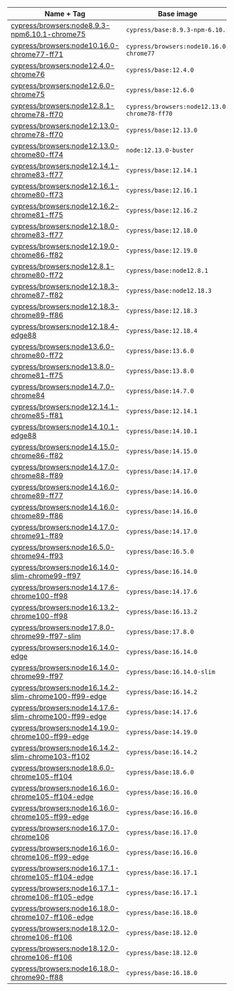 Name + Tag | Base image | Chrome | Firefox | Edge
--- | --- | --- | --- | ---
[cypress/browsers:node8.9.3-npm6.10.1-chrome75](./node8.9.3-npm6.10.1-chrome75) | `cypress/base:8.9.3-npm-6.10.1` | `75.0.3770.100` | 🚫
[cypress/browsers:node10.16.0-chrome77-ff71](./node10.16.0-chrome77-ff71) | `cypress/browsers:node10.16.0-chrome77` | `77.0.3865.90` | `71.0`
[cypress/browsers:node12.4.0-chrome76](./node12.4.0-chrome76) | `cypress/base:12.4.0` | `76.0.3809.87` | 🚫
[cypress/browsers:node12.6.0-chrome75](./node12.6.0-chrome75) | `cypress/base:12.6.0` | `75.0.3770.100` | 🚫
[cypress/browsers:node12.8.1-chrome78-ff70](./node12.8.1-chrome78-ff70) | `cypress/browsers:node12.13.0-chrome78-ff70` | `78.0.3904.97` | `70.0.1`
[cypress/browsers:node12.13.0-chrome78-ff70](./node12.13.0-chrome78-ff70) | `cypress/base:12.13.0` | `78.0.3904.97` | `70.0.1`
[cypress/browsers:node12.13.0-chrome80-ff74](./node12.13.0-chrome80-ff74) | `node:12.13.0-buster` | `80.0.3987.116` | `74.0`
[cypress/browsers:node12.14.1-chrome83-ff77](./node12.14.1-chrome83-ff77) | `cypress/base:12.14.1` | `83.0.4103.61` | `77.0`
[cypress/browsers:node12.16.1-chrome80-ff73](./node12.16.1-chrome80-ff73) | `cypress/base:12.16.1` | `80.0.3987.122` | `73.0.1`
[cypress/browsers:node12.16.2-chrome81-ff75](./node12.16.2-chrome81-ff75) | `cypress/base:12.16.2` | `81.0.4044.113` | `75.0`
[cypress/browsers:node12.18.0-chrome83-ff77](./node12.18.0-chrome83-ff77) | `cypress/base:12.18.0` | `83.0.4103.61` | `77.0`
[cypress/browsers:node12.19.0-chrome86-ff82](./node12.19.0-chrome86-ff82) | `cypress/base:12.19.0` | `86.0.4240.193` | `82.0.3`
[cypress/browsers:node12.8.1-chrome80-ff72](./node12.8.1-chrome80-ff72) | `cypress/base:node12.8.1` | `80.0.3987.87` | `72.0.2`
[cypress/browsers:node12.18.3-chrome87-ff82](./node12.18.3-chrome87-ff82) | `cypress/base:node12.18.3` | `87.0.4280.66` | `82.0`
[cypress/browsers:node12.18.3-chrome89-ff86](./node12.18.3-chrome89-ff86) | `cypress/base:12.18.3` | `89.0.4389.72` | `86.0.1`
[cypress/browsers:node12.18.4-edge88](./node12.18.4-edge88) | `cypress/base:12.18.4` | 🚫 | 🚫 | `88.0.673.0 dev`
[cypress/browsers:node13.6.0-chrome80-ff72](./node13.6.0-chrome80-ff72) | `cypress/base:13.6.0` | `80.0.3987.87` | `72.0.2`
[cypress/browsers:node13.8.0-chrome81-ff75](./node13.8.0-chrome81-ff75) | `cypress/base:13.8.0` | `81.0.4044.113` | `75.0`
[cypress/browsers:node14.7.0-chrome84](./node14.7.0-chrome84) | `cypress/base:14.7.0` | `84.0.4147.105` | 🚫
[cypress/browsers:node12.14.1-chrome85-ff81](./node12.14.1-chrome85-ff81) | `cypress/base:12.14.1` | `85.0.4183.121` | `81.0`
[cypress/browsers:node14.10.1-edge88](./node14.10.1-edge88) | `cypress/base:14.10.1` | 🚫 | 🚫 | `88.0.673.0 dev`
[cypress/browsers:node14.15.0-chrome86-ff82](./node14.15.0-chrome86-ff82) | `cypress/base:14.15.0` | `86.0.4240.193` | `82.0.3`
[cypress/browsers:node14.17.0-chrome88-ff89](./node14.17.0-chrome88-ff89) | `cypress/base:14.17.0` | `88.0.4324.96` | `89.0.2`
[cypress/browsers:node14.16.0-chrome89-ff77](./node14.16.0-chrome89-ff77) | `cypress/base:14.16.0` | `89.0.4389.72` | `77.0`
[cypress/browsers:node14.16.0-chrome89-ff86](./node14.16.0-chrome89-ff86) | `cypress/base:14.16.0` | `89.0.4389.72` | `86.0.1`
[cypress/browsers:node14.17.0-chrome91-ff89](./node14.17.0-chrome91-ff89) | `cypress/base:14.17.0` | `91.0.4472.114` | `89.0.2`
[cypress/browsers:node16.5.0-chrome94-ff93](./node16.5.0-chrome94-ff93) | `cypress/base:16.5.0` | `94.0.4606.71` | `93.0` 
[cypress/browsers:node16.14.0-slim-chrome99-ff97](./node16.14.0-slim-chrome99-ff97) | `cypress/base:16.14.0` | `99.0.4844.51` | `97.0.1` | `🚫`
[cypress/browsers:node14.17.6-chrome100-ff98](./node14.17.6-chrome100-ff98) | `cypress/base:14.17.6` | `100.0.4896.60` | `98.0.2` | `🚫`
[cypress/browsers:node16.13.2-chrome100-ff98](./node16.13.2-chrome100-ff98) | `cypress/base:16.13.2` | `100.0.4896.60` | `98.0.2` | `🚫`
[cypress/browsers:node17.8.0-chrome99-ff97-slim](./node17.8.0-chrome99-ff97-slim) | `cypress/base:17.8.0` | `99.0.4844.84` | `97.0.1` | `🚫`
[cypress/browsers:node16.14.0-edge](./node16.14.0-edge) | `cypress/base:16.14.0` | `🚫` | `🚫` | `--edge` 
[cypress/browsers:node16.14.0-chrome99-ff97](./node16.14.0-chrome99-ff97) | `cypress/base:16.14.0-slim` | `99.0.4844.51` | `97.0.1` | `🚫` 
[cypress/browsers:node16.14.2-slim-chrome100-ff99-edge](./node16.14.2-slim-chrome100-ff99-edge) | `cypress/base:16.14.2` | `100.0.4896.88` | `99.0.1` | `--edge` 
[cypress/browsers:node14.17.6-slim-chrome100-ff99-edge](./node14.17.6-slim-chrome100-ff99-edge) | `cypress/base:14.17.6` | `100.0.4896.88` | `99.0.1` | `--edge`
[cypress/browsers:node14.19.0-chrome100-ff99-edge](./node14.19.0-chrome100-ff99-edge) | `cypress/base:14.19.0` | `100.0.4896.88` | `99.0.1` | `--edge`
[cypress/browsers:node16.14.2-slim-chrome103-ff102](./node16.14.2-slim-chrome103-ff102) | `cypress/base:16.14.2` | `103.0.5060.53` | `102.0.1` | `🚫`
[cypress/browsers:node18.6.0-chrome105-ff104](./node18.6.0-chrome105-ff104) | `cypress/base:18.6.0` | `105.0.5195.102` | `104.0.1` | `🚫`
[cypress/browsers:node16.16.0-chrome105-ff104-edge](./node16.16.0-chrome105-ff104-edge) | `cypress/base:16.16.0` | `105.0.5195.125` | `104.0.2` | `--edge`
[cypress/browsers:node16.16.0-chrome105-ff99-edge](./node16.16.0-chrome105-ff99-edge) | `cypress/base:16.16.0` | `105.0.5195.125` | `99.0.1` | `--edge`
[cypress/browsers:node16.17.0-chrome106](./node16.17.0-chrome106) | `cypress/base:16.17.0` | `106.0.5249.61` | `🚫` | `🚫`
[cypress/browsers:node16.16.0-chrome106-ff99-edge](./node16.16.0-chrome106-ff99-edge) | `cypress/base:16.16.0` | `106.0.5249.61` | `99.0.1` | `--edge`
[cypress/browsers:node16.17.1-chrome105-ff104-edge](./node16.17.1-chrome105-ff104-edge) | `cypress/base:16.17.1` | `105.0.5195.125` | `104.0.2` | `--edge`
[cypress/browsers:node16.17.1-chrome106-ff105-edge](./node16.17.1-chrome106-ff105-edge) | `cypress/base:16.17.1` | `106.0.5249.91` | `105.0.1` | `--edge`
[cypress/browsers:node16.18.0-chrome107-ff106-edge](./node16.18.0-chrome107-ff106-edge) | `cypress/base:16.18.0` | `107.0.5304.68` | `106.0.1` | `--edge`
[cypress/browsers:node18.12.0-chrome106-ff106](./node18.12.0-chrome106-ff106) | `cypress/base:18.12.0` | `106.0.5249.165` | `106.0.2` | `🚫`
[cypress/browsers:node18.12.0-chrome106-ff106](./node18.12.0-chrome106-ff106) | `cypress/base:18.12.0` | `106.0.5249.91` | `106.0.2` | `🚫`
[cypress/browsers:node16.18.0-chrome90-ff88](./node16.18.0-chrome90-ff88) | `cypress/base:16.18.0` | `90.0.4430.212` | `88.0.1` | `🚫`
